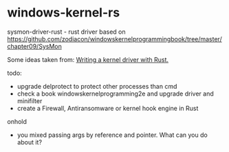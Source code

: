 # windows-kernel-rs

sysmon-driver-rust - rust driver based on https://github.com/zodiacon/windowskernelprogrammingbook/tree/master/chapter09/SysMon 

Some ideas taken from:  [Writing a kernel driver with Rust.](https://not-matthias.github.io/kernel-driver-with-rust/)

todo:
- upgrade delprotect to protect other processes than cmd
- check a book windowskernelprogramming2e and upgrade driver and minifilter
- create a Firewall, Antiransomware or kernel hook engine in Rust

onhold
- you mixed passing args by reference and pointer. What can you do about it?